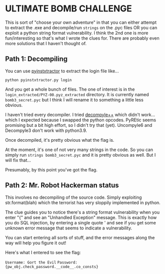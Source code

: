 # ULTIMATE BOMB CHALLENGE

This is sort of "choose your own adventure" in that you can either attempt to extract the .exe and decompile/run `strings` on the .pyc files OR you can exploit a python string format vulnerability. I think the 2nd one is more fun/interesting so that's what I wrote the clues for. There are probably even more solutions that I haven't thought of. 

## Path 1: Decompiling

You can use [pyinstxtractor](https://github.com/extremecoders-re/pyinstxtractor) to extract the login file like...

`python pyinstxtractor.py login`

And you get a whole bunch of files. The one of interest is in the `login_extracted/PYZ-00.pyz_extracted` directory. It is currently named `bomb3_secret.pyc` but I think I will rename it to something a little less obvious.

I haven't tried every decompiler. I tried [decompyle++](https://github.com/zrax/pycdc) which didn't work... which I expected because I swapped the python opcodes. PyREtic seems promising but a bit high effort, so I didn't try that (yet). Uncompyle6 and Decompyle3 don't work with python3.9. 

Once decompiled, it's pretty obvious what the flag is. 

At the moment, it's one of not very many strings in the code. So you can simply run `strings bomb3_secret.pyc` and it is pretty obvious as well. But I will fix that...

Presumably, by this point you've got the flag. 

## Path 2: Mr. Robot Hackerman status 

This involves no decompiling of the source code. Simply exploiting str.format(blah) which the terrorist has very sloppily implemented in python. 

The clue guides you to notice there's a string format vulnerability when you enter "{" and see an "Unhandled Exception" message. This is exactly how you do SQL injection, by entering a single quote ' and see if you get some unknown error message that seems to indicate a vulnerability. 

You can start entering all sorts of stuff, and the error messages along the way will help you figure it out!

Here's what I entered to see the flag: 

`Username: Gort the Evil`
`Password: {pw_obj.check_password.__code__.co_consts}`
